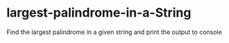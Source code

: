 # largest-palindrome-in-a-String
Find the largest palindrome in a given string and print the output to console 

